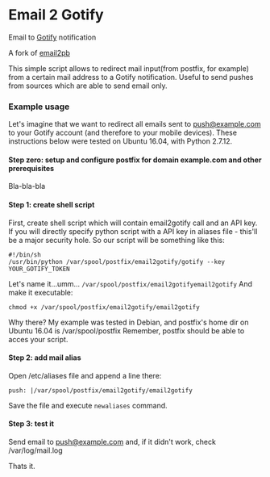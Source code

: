 Email 2 Gotify
========

Email to [Gotify](https://github.com/gotify/server) notification

A fork of [email2pb](https://github.com/side2k/email2pb)


This simple script allows to redirect mail input(from postfix, for example) from a certain mail address to a Gotify notification. Useful to send pushes from sources which are able to send email only.


### Example usage

Let's imagine that we want to redirect all emails sent to push@example.com to your Gotify account (and therefore to your mobile devices).
These instructions below were tested on Ubuntu 16.04, with Python 2.7.12.

#### Step zero: setup and configure postfix for domain example.com and other prerequisites

Bla-bla-bla

#### Step 1: create shell script

First, create shell script which will contain email2gotify call and an API key. If you will directly specify python script with a API key in aliases file - this'll be a major security hole.
So our script will be something like this:

```
#!/bin/sh
/usr/bin/python /var/spool/postfix/email2gotify/gotify --key YOUR_GOTIFY_TOKEN
```

Let's name it...umm... `/var/spool/postfix/email2gotifyemail2gotify`
And make it executable:

```
chmod +x /var/spool/postfix/email2gotify/email2gotify
```

Why there? My example was tested in Debian, and postfix's home dir on Ubuntu 16.04 is /var/spool/postfix
Remember, postfix should be able to acces your script.


#### Step 2: add mail alias

Open /etc/aliases file and append a line there:

```
push: |/var/spool/postfix/email2gotify/email2gotify
```
Save the file and execute `newaliases` command.

#### Step 3: test it

Send email to push@example.com and, if it didn't work, check /var/log/mail.log


Thats it.
